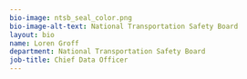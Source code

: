 ```yaml
---
bio-image: ntsb_seal_color.png
bio-image-alt-text: National Transportation Safety Board
layout: bio
name: Loren Groff
department: National Transportation Safety Board
job-title: Chief Data Officer
---
```

